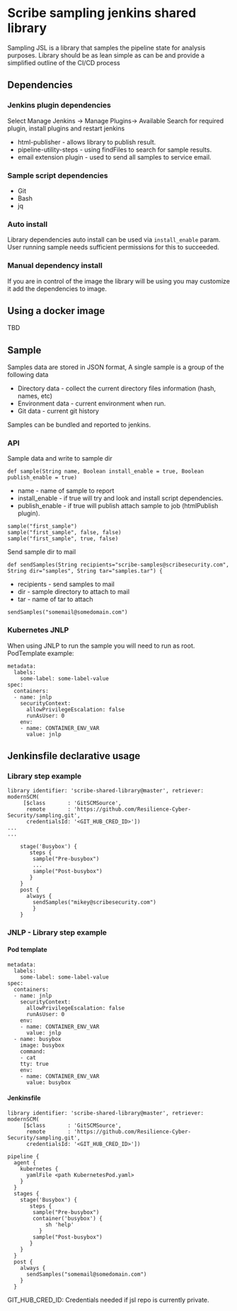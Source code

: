 # Scribe sampling jenkins shared library
Sampling JSL is a library that samples the pipeline state for analysis purposes.
Library should be as lean simple as can be and provide a simplified outline of the CI/CD process

## Dependencies

### Jenkins plugin dependencies
Select Manage Jenkins -> Manage Plugins-> Available
Search for required plugin, install plugins and restart jenkins
* html-publisher - allows library to publish result.
* pipeline-utility-steps - using findFiles to search for sample results.
* email extension plugin - used to send all samples to service email.

### Sample script dependencies
* Git
* Bash
* jq

### Auto install
Library dependencies auto install can be used via `install_enable` param.
User running sample needs sufficient permissions for this to succeeded.

### Manual dependency install
If you are in control of the image the library will be using you may
customize it add the dependencies to image.

## Using a docker image
TBD

## Sample 
Samples data are stored in JSON format,
A single sample is a group of the following data
* Directory data - collect the current directory files information (hash, names, etc)
* Environment data - current environment when run.
* Git data - current git history

Samples can be bundled and reported to jenkins.

### API
Sample data and write to sample dir
```
def sample(String name, Boolean install_enable = true, Boolean publish_enable = true)
```
* name - name of sample to report
* install_enable - if true will try and look and install script dependencies.
* publish_enable - if true will publish attach sample to job (htmlPublish plugin).

```
sample("first_sample")
sample("first_sample", false, false)
sample("first_sample", true, false)
```

Send sample dir to mail
```
def sendSamples(String recipients="scribe-samples@scribesecurity.com", String dir="samples", String tar="samples.tar") {
```
* recipients - send samples to mail
* dir - sample directory to attach to mail
* tar - name of tar to attach

```
sendSamples("somemail@somedomain.com")
```

### Kubernetes JNLP
When using JNLP to run the sample you will need to run as root.
PodTemplate example:
```
metadata:
  labels:
    some-label: some-label-value
spec:
  containers:
  - name: jnlp
    securityContext:
      allowPrivilegeEscalation: false
      runAsUser: 0
    env:
    - name: CONTAINER_ENV_VAR
      value: jnlp
```

## Jenkinsfile declarative usage
### Library step example
```
library identifier: 'scribe-shared-library@master', retriever: modernSCM(
     [$class       : 'GitSCMSource',
      remote       : 'https://github.com/Resilience-Cyber-Security/sampling.git',
      credentialsId: '<GIT_HUB_CRED_ID>'])
...
...

    stage('Busybox') {
       steps {
        sample("Pre-busybox")
        ...
        sample("Post-busybox")
       }
    }
    post {
      always {
        sendSamples("mikey@scribesecurity.com")
        }
    }
```


### JNLP - Library step example 
#### Pod template
```
metadata:
  labels:
    some-label: some-label-value
spec:
  containers:
  - name: jnlp
    securityContext:
      allowPrivilegeEscalation: false
      runAsUser: 0
    env:
    - name: CONTAINER_ENV_VAR
      value: jnlp
  - name: busybox
    image: busybox
    command:
    - cat
    tty: true
    env:
    - name: CONTAINER_ENV_VAR
      value: busybox
```

#### Jenkinsfile
```
library identifier: 'scribe-shared-library@master', retriever: modernSCM(
     [$class       : 'GitSCMSource',
      remote       : 'https://github.com/Resilience-Cyber-Security/sampling.git',
      credentialsId: '<GIT_HUB_CRED_ID>'])

pipeline {
  agent {
    kubernetes {
      yamlFile <path KubernetesPod.yaml>
    }
  }
  stages {
    stage('Busybox') {
       steps {
        sample("Pre-busybox")
        container('busybox') {
            sh 'help'
          }        
        sample("Post-busybox")
       }
    }
  }
  post {
    always {
      sendSamples("somemail@somedomain.com")
    }
  }

```

GIT_HUB_CRED_ID: Credentials needed if jsl repo is currently private.
